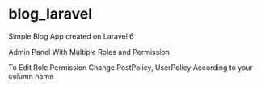 # blog_laravel

Simple Blog App created on Laravel 6 
 
Admin Panel With Multiple Roles and Permission

To Edit Role Permission Change PostPolicy, UserPolicy According to your column name 

